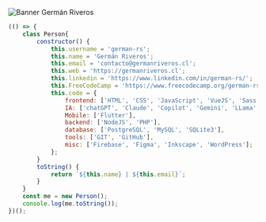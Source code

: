![Banner Germán Riveros](https://germanriveros.cl/wp-content/uploads/2024/11/foto-perfil-2.webp)


```javascript
(() => {
    class Person{
        constructor() {
            this.username = 'german-rs';
            this.name = 'Germán Riveros';
            this.email = 'contacto@germanriveros.cl';
            this.web = 'https://germanriveros.cl';
            this.linkedin = 'https://www.linkedin.com/in/german-rs/';
            this.FreeCodeCamp = 'https://www.freecodecamp.org/german-rs';
            this.code = {
                frontend: ['HTML', 'CSS', 'JavaScript', 'VueJS', 'Sass', 'Bootstrap'],
                IA: ['chatGPT', 'Claude', 'Copilot', 'Gemini', 'LLama', 'Leonardo', 'Ideogram'],
                Mobile: ['Flutter'],
                backend: ['NodeJS', 'PHP'],
                database: ['PostgreSQL', 'MySQL', 'SQLite3'],
                tools: ['GIT', 'GitHub'],
                misc: ['Firebase', 'Figma', 'Inkscape', 'WordPress'];
            };
        }
        toString() {
            return `${this.name} | ${this.email}`;
        }
    }
    const me = new Person();
    console.log(me.toString());
})();        
```

<!--
**german-rs/german-rs** is a ✨ _special_ ✨ repository because its `README.md` (this file) appears on your GitHub profile.

Here are some ideas to get you started:

- 🔭 I’m currently working on ...
- 🌱 I’m currently learning ...
- 👯 I’m looking to collaborate on ...
- 🤔 I’m looking for help with ...
- 💬 Ask me about ...
- 📫 How to reach me: ...
- 😄 Pronouns: ...
- ⚡ Fun fact: ...
-->
